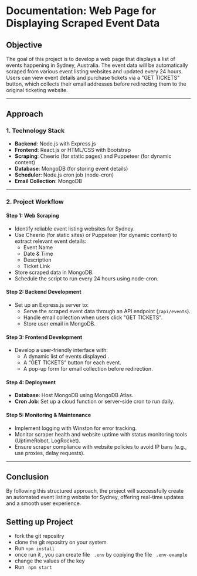 # Documentation: Web Page for Displaying Scraped Event Data

## Objective
The goal of this project is to develop a web page that displays a list of events happening in Sydney, Australia. The event data will be automatically scraped from various event listing websites and updated every 24 hours. Users can view event details and purchase tickets via a "GET TICKETS" button, which collects their email addresses before redirecting them to the original ticketing website.

---

## Approach

### 1. **Technology Stack**
- **Backend**: Node.js with Express.js
- **Frontend**: React.js or HTML/CSS with Bootstrap
- **Scraping**: Cheerio (for static pages) and Puppeteer (for dynamic content)
- **Database**: MongoDB (for storing event details)
- **Scheduler**: Node.js cron job (node-cron)
- **Email Collection**: MongoDB

---

### 2. **Project Workflow**

#### **Step 1: Web Scraping**
- Identify reliable event listing websites for Sydney.
- Use Cheerio (for static sites) or Puppeteer (for dynamic content) to extract relevant event details:
  - Event Name
  - Date & Time
  - Description
  - Ticket Link
- Store scraped data in MongoDB.
- Schedule the script to run every 24 hours using node-cron.

#### **Step 2: Backend Development**
- Set up an Express.js server to:
  - Serve the scraped event data through an API endpoint (`/api/events`).
  - Handle email collection when users click "GET TICKETS".
  - Store user email in MongoDB.

#### **Step 3: Frontend Development**
- Develop a user-friendly interface with:
  - A dynamic list of events displayed .
  - A “GET TICKETS” button for each event.
  - A pop-up form for email collection before redirection.

#### **Step 4: Deployment**
- **Database**: Host MongoDB using MongoDB Atlas.
- **Cron Job**: Set up a cloud function or server-side cron to run daily.

#### **Step 5: Monitoring & Maintenance**
- Implement logging with Winston for error tracking.
- Monitor scraper health and website uptime with status monitoring tools (UptimeRobot, LogRocket).
- Ensure scraper compliance with website policies to avoid IP bans (e.g., use proxies, delay requests).

---

## Conclusion
By following this structured approach, the project will successfully create an automated event listing website for Sydney, offering real-time updates and a smooth user experience.

## Setting up Project
- fork the git repositry
- clone the git repositry on your system
- Run ``` npm install ```
- once run it , you can create file ``` .env``` by copiying the file ``` .env-example``` 
- change the values of the key
- Run ``` npm start```
